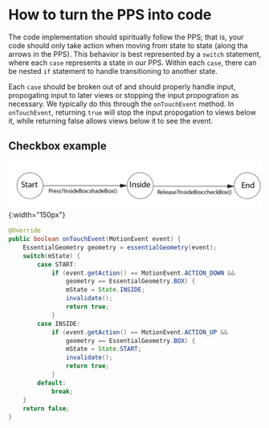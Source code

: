 # How to turn the PPS into code

The code implementation should spiritually follow the PPS; that is, your code should only take action when moving from state to state (along tha arrows in the PPS). This behavior is best represented by a `switch` statement, where each `case` represents a state in our PPS. Within each `case`, there can be nested `if` statement to handle transitioning to another state. 

Each `case` should be broken out of and should properly handle input, propogating input to later views or stopping the input propogration as necessary. We typically do this through the `onTouchEvent` method. In `onTouchEvent`, returning `true` will stop the input propogation to views below it, while returning false allows views below it to see the event.

## Checkbox example

![Checkbox PPS image](checkbox_pps.png){:width="150px"}

```java
@Override
public boolean onTouchEvent(MotionEvent event) {
    EssentialGeometry geometry = essentialGeometry(event);
    switch(mState) {
        case START:
            if (event.getAction() == MotionEvent.ACTION_DOWN &&
                geometry == EssentialGeometry.BOX) {
                mState = State.INSIDE;
                invalidate();
                return true;
            }
        case INSIDE:
            if (event.getAction() == MotionEvent.ACTION_UP &&
                geometry == EssentialGeometry.BOX) {
                mState = State.START;
                invalidate();
                return true;
            }
        default:
            break;
    }
    return false;
}
```
